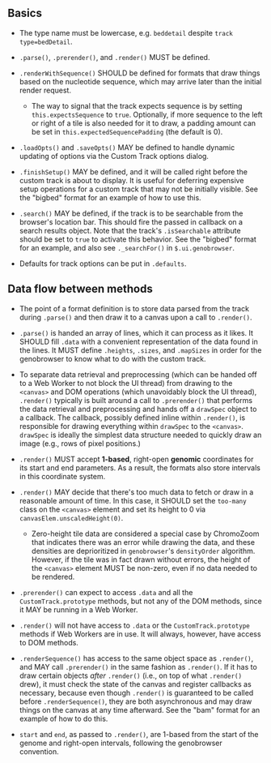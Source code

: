 ## Basics

+ The type name must be lowercase, e.g. `beddetail` despite `track type=bedDetail`.

+ `.parse()`, `.prerender()`, and `.render()` MUST be defined.

+ `.renderWithSequence()` SHOULD be defined for formats that draw things based on the nucleotide sequence, which may arrive later than the initial render request.
    
    - The way to signal that the track expects sequence is by setting `this.expectsSequence` to `true`. Optionally, if more sequence to the left or right of a tile is also needed for it to draw, a padding amount can be set in `this.expectedSequencePadding` (the default is 0).

+ `.loadOpts()` and `.saveOpts()` MAY be defined to handle dynamic updating of options via the Custom Track options dialog.

+ `.finishSetup()` MAY be defined, and it will be called right before the custom track is about to display. It is useful for deferring expensive setup operations for a custom track that may not be initially visible. See the "bigbed" format for an example of how to use this.

+ `.search()` MAY be defined, if the track is to be searchable from the browser's location bar. This should fire the passed in  callback on a search results object. Note that the track's `.isSearchable` attribute should be set to `true` to activate this behavior. See the "bigbed" format for an example, and also see `._searchFor()` in `$.ui.genobrowser`.

+ Defaults for track options can be put in `.defaults`.

## Data flow between methods

+ The point of a format definition is to store data parsed from the track during `.parse()` and then draw it to a canvas upon a call to `.render()`.

+ `.parse()` is handed an array of lines, which it can process as it likes.  It SHOULD fill `.data` with a convenient representation of the data found in the lines.  It MUST define `.heights`, `.sizes`, and `.mapSizes` in order for the  genobrowser to know what to do with the custom track.

+ To separate data retrieval and preprocessing (which can be handed off to a Web Worker to not block the UI thread) from drawing to the `<canvas>` and DOM operations (which unavoidably block the UI thread), `.render()` typically is built around a call to `.prerender()` that performs the data retrieval and preprocessing and hands off a `drawSpec` object to a callback. The callback, possibly defined inline within `.render()`, is responsible for drawing everything within `drawSpec` to the `<canvas>`. `drawSpec` is ideally the simplest data structure needed to quickly draw an image (e.g., rows of pixel positions.)

+ `.render()` MUST accept **1-based**, right-open **genomic** coordinates for its start and end parameters. As a result, the formats also store intervals in this coordinate system.

+ `.render()` MAY decide that there's too much data to fetch or draw in a reasonable amount of time. In this case, it SHOULD set the `too-many` class on the `<canvas>` element and set its height to 0 via `canvasElem.unscaledHeight(0)`. 
    
    - Zero-height tile data are considered a special case by ChromoZoom that indicates there was an error while drawing the data, and these densities are deprioritized in `genobrowser`'s `densityOrder` algorithm. However, if the tile was in fact drawn without errors, the height of the `<canvas>` element MUST be non-zero, even if no data needed to be rendered.

+ `.prerender()` can expect to access `.data` and all the `CustomTrack.prototype` methods, but not any of the DOM methods, since it MAY be running in a Web Worker.

+ `.render()` will not have access to `.data` or the `CustomTrack.prototype` methods if Web Workers are in use. It will always, however, have access to DOM methods.

+ `.renderSequence()` has access to the same object space as `.render()`, and MAY call `.prerender()` in the same fashion as `.render()`. If it has to draw certain objects *after* `.render()` (i.e., on top of what `.render()` drew), it must check the state of the canvas and register callbacks as necessary, because even though `.render()` is guaranteed to be called before `.renderSequence()`, they are both asynchronous and may draw things on the canvas at any time afterward. See the "bam" format for an example of how to do this.

+ `start` and `end`, as passed to `.render()`, are 1-based from the start of the genome and right-open intervals, following the genobrowser convention.